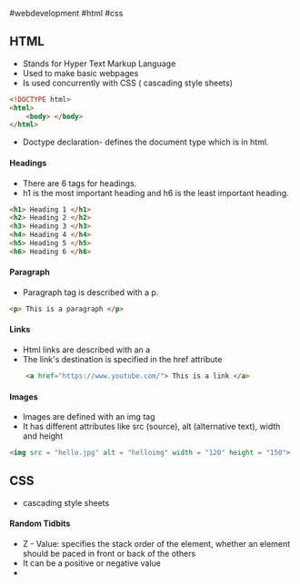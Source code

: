 #webdevelopment #html #css

## HTML
- Stands for Hyper Text Markup Language
- Used to make basic webpages
- Is used concurrently with CSS ( cascading style sheets)

```html
<!DOCTYPE html>
<html>
	<body> </body>
</html>
```
- Doctype declaration- defines the document type which is in html.

#### Headings
- There are 6 tags for headings.
- h1 is the most important heading and h6 is the least important heading.
```html
<h1> Heading 1 </h1>
<h2> Heading 2 </h2>
<h3> Heading 3 </h3>
<h4> Heading 4 </h4>
<h5> Heading 5 </h5>
<h6> Heading 6 </h6>
```

#### Paragraph 
- Paragraph tag is described with a p.
```html
<p> This is a paragraph </p>
```

#### Links
- Html links are described with an a
- The link's destination is specified in the href attribute
```html
	<a href="https://www.youtube.com/"> This is a link </a>
```

#### Images
- Images are defined with an img tag
- It has different attributes like src (source), alt (alternative text), width and height
```html
<img src = "hello.jpg" alt = "helloimg" width = "120" height = "150">
```


## CSS
- cascading style sheets


#### Random Tidbits
- Z - Value: specifies the stack order of the element, whether an element should be paced in front or back of the others
- It can be a positive or negative value
- 